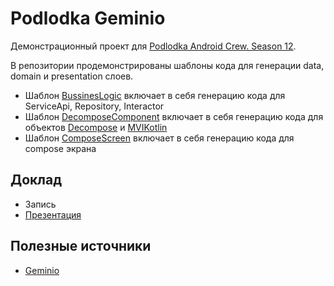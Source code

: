 # Podlodka Geminio 

Демонстрационный проект для [Podlodka Android Crew. Season 12](https://podlodka.io/droidcrew). 

В репозитории продемонстрированы шаблоны кода для генерации data, domain и presentation слоев. 
- Шаблон [BussinesLogic](geminio/templates/BussinesLogic) включает в себя генерацию кода для ServiceApi, Repository, Interactor
- Шаблон [DecomposeComponent](geminio/templates/DecomposeComponent) включает в себя генерацию кода для объектов [Decompose](https://github.com/arkivanov/Decompose) и [MVIKotlin](https://github.com/arkivanov/Decompose)
- Шаблон [ComposeScreen](geminio/templates/ComposeScreen) включает в себя генерацию кода для compose экрана

## Доклад
- Запись
- [Презентация](presentation.pdf)

## Полезные источники
- [Geminio](https://github.com/hhru/android-multimodule-plugin/blob/master/plugins/hh-geminio/README.md)


